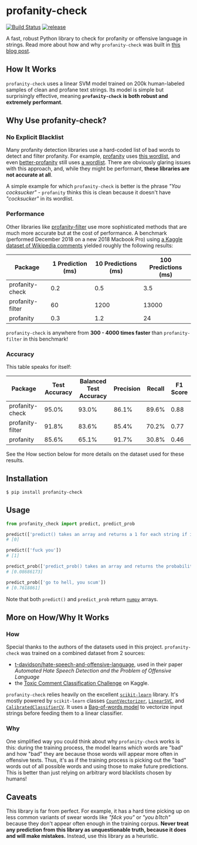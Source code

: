 # profanity-check

[![Build Status](https://travis-ci.com/vzhou842/profanity-check.svg?branch=master)](https://travis-ci.com/vzhou842/profanity-check)
[![release](https://img.shields.io/badge/dynamic/json.svg?label=release&url=https%3A%2F%2Fpypi.org%2Fpypi%2Fprofanity-check%2Fjson&query=%24.info.version&colorB=blue)](https://pypi.org/project/profanity-check/)

A fast, robust Python library to check for profanity or offensive language in strings. Read more about how and why `profanity-check` was built in [this blog post](https://victorzhou.com/blog/better-profanity-detection-with-scikit-learn/).

## How It Works

`profanity-check` uses a linear SVM model trained on 200k human-labeled samples of clean and profane text strings. Its model is simple but surprisingly effective, meaning **`profanity-check` is both robust and extremely performant**.

## Why Use profanity-check?

### No Explicit Blacklist

Many profanity detection libraries use a hard-coded list of bad words to detect and filter profanity. For example, [profanity](https://pypi.org/project/profanity/) uses [this wordlist](https://github.com/ben174/profanity/blob/master/profanity/data/wordlist.txt), and even [better-profanity](https://pypi.org/project/better-profanity/) still uses [a wordlist](https://github.com/snguyenthanh/better_profanity/blob/master/better_profanity/profanity_wordlist.txt). There are obviously glaring issues with this approach, and, while they might be performant, **these libraries are not accurate at all**.

A simple example for which `profanity-check` is better is the phrase *"You cocksucker"* - `profanity` thinks this is clean because it doesn't have *"cocksucker"* in its wordlist.

### Performance

Other libraries like [profanity-filter](https://github.com/rominf/profanity-filter) use more sophisticated methods that are much more accurate but at the cost of performance. A benchmark (performed December 2018 on a new 2018 Macbook Pro) using [a Kaggle dataset of Wikipedia comments](https://www.kaggle.com/c/jigsaw-toxic-comment-classification-challenge/data) yielded roughly the following results:

| Package | 1 Prediction (ms) | 10 Predictions (ms) | 100 Predictions (ms)
| --------|-------------------|---------------------|-----------------------
| profanity-check | 0.2 | 0.5 | 3.5
| profanity-filter | 60 | 1200 | 13000
| profanity | 0.3 | 1.2 | 24

`profanity-check` is anywhere from **300 - 4000 times faster** than `profanity-filter` in this benchmark!

### Accuracy

This table speaks for itself:

| Package | Test Accuracy | Balanced Test Accuracy | Precision | Recall | F1 Score
| ------- | ------------- | ---------------------- | --------- | ------ | --------
| profanity-check | 95.0% | 93.0% | 86.1% | 89.6% | 0.88
| profanity-filter | 91.8% | 83.6% | 85.4% | 70.2% | 0.77
| profanity | 85.6% | 65.1% | 91.7% | 30.8% | 0.46

See the How section below for more details on the dataset used for these results.

## Installation

```
$ pip install profanity-check
```

## Usage

```python
from profanity_check import predict, predict_prob

predict(['predict() takes an array and returns a 1 for each string if it is offensive, else 0.'])
# [0]

predict(['fuck you'])
# [1]

predict_prob(['predict_prob() takes an array and returns the probability each string is offensive'])
# [0.08686173]

predict_prob(['go to hell, you scum'])
# [0.7618861]
```

Note that both `predict()` and `predict_prob` return [`numpy`](https://pypi.org/project/numpy/) arrays.

## More on How/Why It Works

### How

Special thanks to the authors of the datasets used in this project. `profanity-check` was trained on a combined dataset from 2 sources:
- [t-davidson/hate-speech-and-offensive-language](https://github.com/t-davidson/hate-speech-and-offensive-language/tree/master/data), used in their paper *Automated Hate Speech Detection and the Problem of Offensive Language*
- the [Toxic Comment Classification Challenge](https://www.kaggle.com/c/jigsaw-toxic-comment-classification-challenge/data) on Kaggle.

`profanity-check` relies heavily on the excellent [`scikit-learn`](https://scikit-learn.org/) library. It's mostly powered by `scikit-learn` classes [`CountVectorizer`](https://scikit-learn.org/stable/modules/generated/sklearn.feature_extraction.text.CountVectorizer.html), [`LinearSVC`](https://scikit-learn.org/stable/modules/generated/sklearn.svm.LinearSVC.html), and [`CalibratedClassifierCV`](https://scikit-learn.org/stable/modules/generated/sklearn.calibration.CalibratedClassifierCV.html). It uses a [Bag-of-words model](https://en.wikipedia.org/wiki/Bag-of-words_model) to vectorize input strings before feeding them to a linear classifier.

### Why

One simplified way you could think about why `profanity-check` works is this: during the training process, the model learns which words are "bad" and how "bad" they are because those words will appear more often in offensive texts. Thus, it's as if the training process is picking out the "bad" words out of all possible words and using those to make future predictions. This is better than just relying on arbitrary word blacklists chosen by humans!

## Caveats

This library is far from perfect. For example, it has a hard time picking up on less common variants of swear words like *"f4ck you"* or *"you b1tch"* because they don't appear often enough in the training corpus. **Never treat any prediction from this library as unquestionable truth, because it does and will make mistakes.** Instead, use this library as a heuristic.
